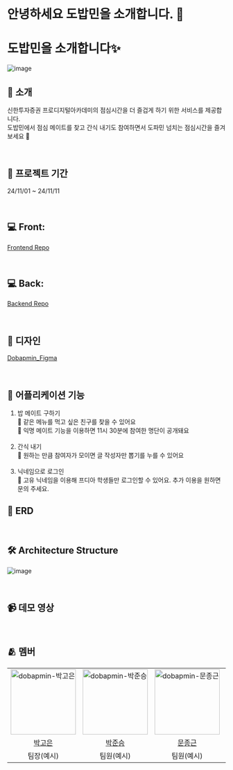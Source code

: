 # 안녕하세요 도밥민을 소개합니다. 🍚

# 도밥민을 소개합니다✨


![image](https://github.com/user-attachments/assets/39320bdb-f99f-4c62-97bb-f81b9a5c9d3a)



## 🍚 소개
신한투자증권 프로디지털아카데미의 점심시간을 더 즐겁게 하기 위한 서비스를 제공합니다. <br>
도밥민에서 점심 메이트를 찾고 간식 내기도 참여하면서 도파민 넘치는 점심시간을 즐겨보세요 🍔

<br>



## 📆 프로젝트 기간
24/11/01 ~ 24/11/11

<br>

## 💻 Front: 
[Frontend Repo](https://github.com/dobapmin/dobapmin-frontend)

<br>

## 💻 Back: 
[Backend Repo](https://github.com/dobapmin/dobapmin-backend)

<br>

## 🎨 디자인
[Dobapmin_Figma](https://www.figma.com/design/bOI6xGJcMPNUvgaKXUl9q7/Untitled?node-id=0-1&t=w4oRxS4DpmBnMSo5-1)

<br>

## 📝 어플리케이션 기능
1. 밥 메이트 구하기 <br>
🍚 같은 메뉴를 먹고 싶은 친구를 찾을 수 있어요 <br>
🍚 익명 메이트 기능을 이용하면 11시 30분에 참여한 명단이 공개돼요<br><br>
2. 간식 내기<br>
🍚 원하는 만큼 참여자가 모이면 글 작성자만 뽑기를 누를 수 있어요<br><br>
3. 닉네임으로 로그인<br>
🍚 고유 닉네임을 이용해 프디아 학생들만 로그인할 수 있어요. 추가 이용을 원하면 문의 주세요.
  

## 📑 ERD


<br>

## 🛠️ Architecture Structure
![image](https://github.com/user-attachments/assets/fb607811-4531-41fd-bb90-7a84e7c91c20)

<br>


## 📹 데모 영상

<br>

## 🫂 멤버
<table>
  <tr>
    <td align="center"><img width="150" alt="dobapmin-박고은" src="https://avatars.githubusercontent.com/u/97538651?v=4"></td>
    <td align="center"><img width="150" alt="dobapmin-박준승" src="https://avatars.githubusercontent.com/u/125808024?v=4"></td>
    <td align="center"><img width="150" alt="dobapmin-문종근" src="https://avatars.githubusercontent.com/u/114092152?v=4"></td>
    <td align="center"><img width="150" alt="dobapmin-이유진" src="https://avatars.githubusercontent.com/u/98758209?v=4"></td>
  </tr>
  <tr>
    <td align="center"><a href="https://github.com/goeunP">박고은</a></td>
    <td align="center"><a href="https://github.com/Pasak22">박준승</a></td>
    <td align="center"><a href="https://github.com/why-only-english">문종근</a></td>
    <td align="center"><a href="https://github.com/ZZZINU">이유진</a></td>
  </tr>
  <tr>
    <td align="center"> 팀장(예시) </td>
    <td align="center"> 팀원(예시) </td>
    <td align="center"> 팀원(예시) </td>
    <td align="center"> 팀원(예시) </td>
  </tr>
</table>
